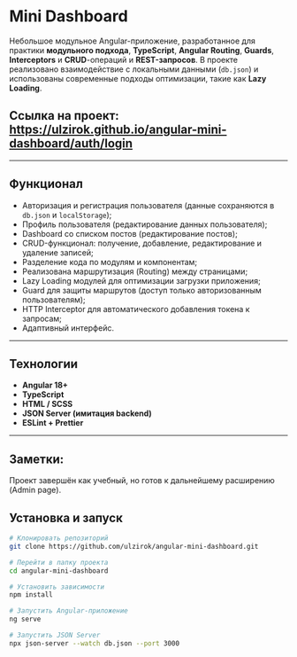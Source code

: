 # Mini Dashboard

Небольшое модульное Angular-приложение, разработанное для практики **модульного подхода**, **TypeScript**, **Angular Routing**, **Guards**, **Interceptors** и **CRUD**-операций и **REST-запросов**.
В проекте реализовано взаимодействие с локальными данными (`db.json`) и использованы современные подходы оптимизации, такие как **Lazy Loading**.

## Ссылка на проект: https://ulzirok.github.io/angular-mini-dashboard/auth/login

---

## Функционал

- Авторизация и регистрация пользователя (данные сохраняются в `db.json` и `localStorage`);
- Профиль пользователя (редактирование данных пользователя);
- Dashboard со списком постов (редактирование постов);
- CRUD-функционал: получение, добавление, редактирование и удаление записей;
- Разделение кода по модулям и компонентам;
- Реализована маршрутизация (Routing) между страницами;
- Lazy Loading модулей для оптимизации загрузки приложения;
- Guard для защиты маршрутов (доступ только авторизованным пользователям);
- HTTP Interceptor для автоматического добавления токена к запросам;
- Адаптивный интерфейс.

---

## Технологии

- **Angular 18+**
- **TypeScript**
- **HTML / SCSS**
- **JSON Server (имитация backend)**
- **ESLint + Prettier**

---

## Заметки:

Проект завершён как учебный, но готов к дальнейшему расширению (Admin page).

## Установка и запуск

```bash
# Клонировать репозиторий
git clone https://github.com/ulzirok/angular-mini-dashboard.git

# Перейти в папку проекта
cd angular-mini-dashboard

# Установить зависимости
npm install

# Запустить Angular-приложение
ng serve

# Запустить JSON Server
npx json-server --watch db.json --port 3000

```
